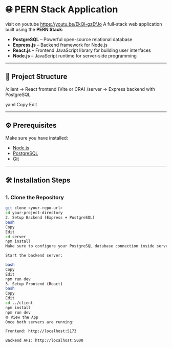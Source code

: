 # 🌐 PERN Stack Application
 visit on youtube https://youtu.be/EkQl-gzEfJo
A full-stack web application built using the **PERN Stack**:

- **PostgreSQL** – Powerful open-source relational database  
- **Express.js** – Backend framework for Node.js  
- **React.js** – Frontend JavaScript library for building user interfaces  
- **Node.js** – JavaScript runtime for server-side programming

---

## 📁 Project Structure

/client → React frontend (Vite or CRA)
/server → Express backend with PostgreSQL

yaml
Copy
Edit

---

## ⚙️ Prerequisites

Make sure you have installed:

- [Node.js](https://nodejs.org/)
- [PostgreSQL](https://www.postgresql.org/)
- [Git](https://git-scm.com/)

---

## 🛠️ Installation Steps

### 1. Clone the Repository

```bash
git clone <your-repo-url>
cd your-project-directory
2. Setup Backend (Express + PostgreSQL)
bash
Copy
Edit
cd server
npm install
Make sure to configure your PostgreSQL database connection inside server/db.js or .env.

Start the backend server:

bash
Copy
Edit
npm run dev
3. Setup Frontend (React)
bash
Copy
Edit
cd ../client
npm install
npm run dev
🌐 View the App
Once both servers are running:

Frontend: http://localhost:5173

Backend API: http://localhost:5000
